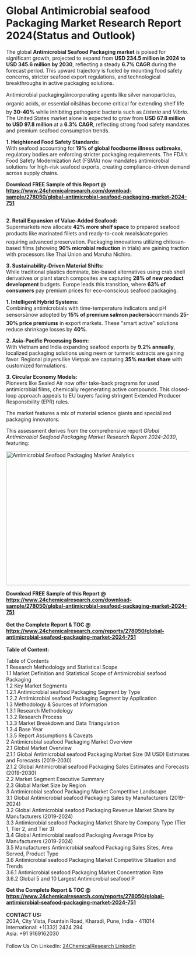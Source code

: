 <h1>Global Antimicrobial seafood Packaging Market Research Report 2024(Status and Outlook)</h1><p>The global <strong>Antimicrobial Seafood Packaging market</strong> is poised for significant growth, projected to expand from <strong>USD 234.5 million in 2024 to USD 345.6 million by 2030</strong>, reflecting a steady <strong>6.7% CAGR</strong> during the forecast period. This upward trajectory is fueled by mounting food safety concerns, stricter seafood export regulations, and technological breakthroughs in active packaging solutions.</p><p>Antimicrobial packagingâincorporating agents like silver nanoparticles, organic acids, or essential oilsâhas become critical for extending shelf life by <strong>30-40%</strong> while inhibiting pathogenic bacteria such as <em>Listeria</em> and <em>Vibrio</em>. The United States market alone is expected to grow from <strong>USD 67.8 million to USD 97.8 million</strong> at a <strong>6.3% CAGR</strong>, reflecting strong food safety mandates and premium seafood consumption trends.</p><p><strong>1. Heightened Food Safety Standards:</strong><br>
With seafood accounting for <strong>19% of global foodborne illness outbreaks</strong>, regulatory bodies are enforcing stricter packaging requirements. The FDA's Food Safety Modernization Act (FSMA) now mandates antimicrobial solutions for high-risk seafood exports, creating compliance-driven demand across supply chains.</p><div><b>Download FREE Sample of this Report @ 
            <a href="https://www.24chemicalresearch.com/download-sample/278050/global-antimicrobial-seafood-packaging-market-2024-751">
            https://www.24chemicalresearch.com/download-sample/278050/global-antimicrobial-seafood-packaging-market-2024-751</a></b></div><br><p><strong>2. Retail Expansion of Value-Added Seafood:</strong><br>
Supermarkets now allocate <strong>42% more shelf space</strong> to prepared seafood products like marinated fillets and ready-to-cook mealsâcategories requiring advanced preservation. Packaging innovations utilizing chitosan-based films (showing <strong>90% microbial reduction</strong> in trials) are gaining traction with processors like Thai Union and Maruha Nichiro.</p><p><strong>3. Sustainability-Driven Material Shifts:</strong><br>
While traditional plastics dominate, bio-based alternatives using crab shell derivatives or plant starch composites are capturing <strong>28% of new product development</strong> budgets. Europe leads this transition, where <strong>63% of consumers</strong> pay premium prices for eco-conscious seafood packaging.</p><p><strong>1. Intelligent Hybrid Systems:</strong><br>
Combining antimicrobials with time-temperature indicators and pH sensorsânow adopted by <strong>15% of premium salmon packers</strong>âcommands <strong>25-30% price premiums</strong> in export markets. These "smart active" solutions reduce shrinkage losses by <strong>40%</strong>.</p><p><strong>2. Asia-Pacific Processing Boom:</strong><br>
With Vietnam and India expanding seafood exports by <strong>9.2% annually</strong>, localized packaging solutions using neem or turmeric extracts are gaining favor. Regional players like Vietpak are capturing <strong>35% market share</strong> with customized formulations.</p><p><strong>3. Circular Economy Models:</strong><br>
Pioneers like Sealed Air now offer take-back programs for used antimicrobial films, chemically regenerating active compounds. This closed-loop approach appeals to EU buyers facing stringent Extended Producer Responsibility (EPR) rules.</p><p>The market features a mix of material science giants and specialized packaging innovators:</p><p>This assessment derives from the comprehensive report <em>Global Antimicrobial Seafood Packaging Market Research Report 2024-2030</em>, featuring:
</p><p><img alt="Antimicrobial Seafood Packaging Market Analytics" src="https://24chemicalresearch.com/assets/report-images/AntimicrobialseafoodPackagingMarket.png" style="height:366px; width:731px"></p><div><b>Download FREE Sample of this Report @ 
            <a href="https://www.24chemicalresearch.com/download-sample/278050/global-antimicrobial-seafood-packaging-market-2024-751">
            https://www.24chemicalresearch.com/download-sample/278050/global-antimicrobial-seafood-packaging-market-2024-751</a></b></div><br><div><b>Get the Complete Report & TOC @ 
            <a href="https://www.24chemicalresearch.com/reports/278050/global-antimicrobial-seafood-packaging-market-2024-751">
            https://www.24chemicalresearch.com/reports/278050/global-antimicrobial-seafood-packaging-market-2024-751</a></b></div><br>
            <b>Table of Content:</b><p>Table of Contents<br />
1 Research Methodology and Statistical Scope<br />
1.1 Market Definition and Statistical Scope of Antimicrobial seafood Packaging<br />
1.2 Key Market Segments<br />
1.2.1 Antimicrobial seafood Packaging Segment by Type<br />
1.2.2 Antimicrobial seafood Packaging Segment by Application<br />
1.3 Methodology & Sources of Information<br />
1.3.1 Research Methodology<br />
1.3.2 Research Process<br />
1.3.3 Market Breakdown and Data Triangulation<br />
1.3.4 Base Year<br />
1.3.5 Report Assumptions & Caveats<br />
2 Antimicrobial seafood Packaging Market Overview<br />
2.1 Global Market Overview<br />
2.1.1 Global Antimicrobial seafood Packaging Market Size (M USD) Estimates and Forecasts (2019-2030)<br />
2.1.2 Global Antimicrobial seafood Packaging Sales Estimates and Forecasts (2019-2030)<br />
2.2 Market Segment Executive Summary<br />
2.3 Global Market Size by Region<br />
3 Antimicrobial seafood Packaging Market Competitive Landscape<br />
3.1 Global Antimicrobial seafood Packaging Sales by Manufacturers (2019-2024)<br />
3.2 Global Antimicrobial seafood Packaging Revenue Market Share by Manufacturers (2019-2024)<br />
3.3 Antimicrobial seafood Packaging Market Share by Company Type (Tier 1, Tier 2, and Tier 3)<br />
3.4 Global Antimicrobial seafood Packaging Average Price by Manufacturers (2019-2024)<br />
3.5 Manufacturers Antimicrobial seafood Packaging Sales Sites, Area Served, Product Type<br />
3.6 Antimicrobial seafood Packaging Market Competitive Situation and Trends<br />
3.6.1 Antimicrobial seafood Packaging Market Concentration Rate<br />
3.6.2 Global 5 and 10 Largest Antimicrobial seafood P</p><div><b>Get the Complete Report & TOC @ 
            <a href="https://www.24chemicalresearch.com/reports/278050/global-antimicrobial-seafood-packaging-market-2024-751">
            https://www.24chemicalresearch.com/reports/278050/global-antimicrobial-seafood-packaging-market-2024-751</a></b></div><br><b>CONTACT US:</b><br>
            203A, City Vista, Fountain Road, Kharadi, Pune, India - 411014<br>
            International: +1(332) 2424 294<br>
            Asia: +91 9169162030 <br><br>
            Follow Us On LinkedIn: <a href="https://www.linkedin.com/company/24chemicalresearch/">24ChemicalResearch LinkedIn</a>